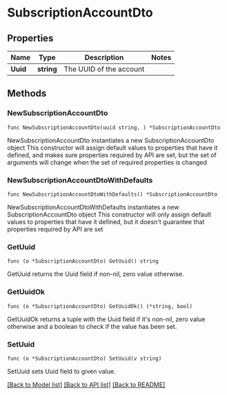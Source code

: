 # SubscriptionAccountDto

## Properties

Name | Type | Description | Notes
------------ | ------------- | ------------- | -------------
**Uuid** | **string** | The UUID of the account | 

## Methods

### NewSubscriptionAccountDto

`func NewSubscriptionAccountDto(uuid string, ) *SubscriptionAccountDto`

NewSubscriptionAccountDto instantiates a new SubscriptionAccountDto object
This constructor will assign default values to properties that have it defined,
and makes sure properties required by API are set, but the set of arguments
will change when the set of required properties is changed

### NewSubscriptionAccountDtoWithDefaults

`func NewSubscriptionAccountDtoWithDefaults() *SubscriptionAccountDto`

NewSubscriptionAccountDtoWithDefaults instantiates a new SubscriptionAccountDto object
This constructor will only assign default values to properties that have it defined,
but it doesn't guarantee that properties required by API are set

### GetUuid

`func (o *SubscriptionAccountDto) GetUuid() string`

GetUuid returns the Uuid field if non-nil, zero value otherwise.

### GetUuidOk

`func (o *SubscriptionAccountDto) GetUuidOk() (*string, bool)`

GetUuidOk returns a tuple with the Uuid field if it's non-nil, zero value otherwise
and a boolean to check if the value has been set.

### SetUuid

`func (o *SubscriptionAccountDto) SetUuid(v string)`

SetUuid sets Uuid field to given value.



[[Back to Model list]](../README.md#documentation-for-models) [[Back to API list]](../README.md#documentation-for-api-endpoints) [[Back to README]](../README.md)


